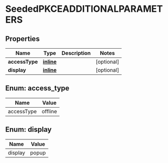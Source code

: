 
# SeededPKCEADDITIONALPARAMETERS

## Properties
Name | Type | Description | Notes
------------ | ------------- | ------------- | -------------
**accessType** | [**inline**](#AccessType) |  |  [optional]
**display** | [**inline**](#Display) |  |  [optional]


<a id="AccessType"></a>
## Enum: access_type
Name | Value
---- | -----
accessType | offline


<a id="Display"></a>
## Enum: display
Name | Value
---- | -----
display | popup



